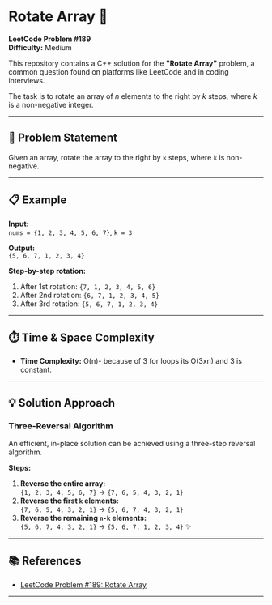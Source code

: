 # Rotate Array 🔄

**LeetCode Problem #189**  
**Difficulty:** Medium

This repository contains a C++ solution for the **"Rotate Array"** problem, a common question found on platforms like LeetCode and in coding interviews.

The task is to rotate an array of *n* elements to the right by *k* steps, where *k* is a non-negative integer.

---

## 📝 Problem Statement

Given an array, rotate the array to the right by `k` steps, where `k` is non-negative.

---

## 📋 Example

**Input:**  
`nums = {1, 2, 3, 4, 5, 6, 7}`, `k = 3`

**Output:**  
`{5, 6, 7, 1, 2, 3, 4}`

**Step-by-step rotation:**
1. After 1st rotation: `{7, 1, 2, 3, 4, 5, 6}`
2. After 2nd rotation: `{6, 7, 1, 2, 3, 4, 5}`
3. After 3rd rotation: `{5, 6, 7, 1, 2, 3, 4}`

---
## ⏱️ Time & Space Complexity

- **Time Complexity:** O(n)- because of 3 for loops its O(3xn) and 3 is constant.

---

## 💡 Solution Approach

### Three-Reversal Algorithm

An efficient, in-place solution can be achieved using a three-step reversal algorithm.

**Steps:**
1. **Reverse the entire array:**  
   `{1, 2, 3, 4, 5, 6, 7}` → `{7, 6, 5, 4, 3, 2, 1}`
2. **Reverse the first `k` elements:**  
   `{7, 6, 5, 4, 3, 2, 1}` → `{5, 6, 7, 4, 3, 2, 1}`
3. **Reverse the remaining `n-k` elements:**  
   `{5, 6, 7, 4, 3, 2, 1}` → `{5, 6, 7, 1, 2, 3, 4}` ✨

---

## 📚 References

- [LeetCode Problem #189: Rotate Array](https://leetcode.com/problems/rotate-array/)

---